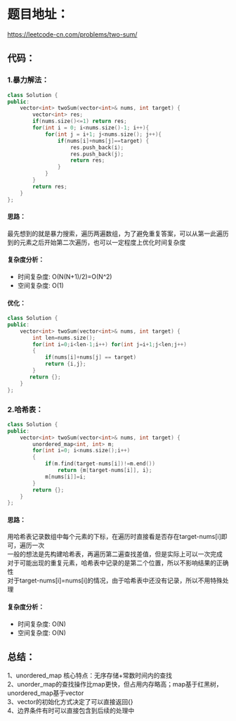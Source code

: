 # 题目地址：
https://leetcode-cn.com/problems/two-sum/
## 代码：
### 1.暴力解法：
```C++
class Solution {
public:
    vector<int> twoSum(vector<int>& nums, int target) {
        vector<int> res;
        if(nums.size()<=1) return res;
        for(int i = 0; i<nums.size()-1; i++){
            for(int j = i+1; j<nums.size(); j++){
                if(nums[i]+nums[j]==target) {
                    res.push_back(i);
                    res.push_back(j);
                    return res;
                }
            }
        }
        return res;
    }
};
```
#### 思路：
最先想到的就是暴力搜索，遍历两遍数组，为了避免重复答案，可以从第一此遍历到的元素之后开始第二次遍历，也可以一定程度上优化时间复杂度
#### 复杂度分析：
- 时间复杂度: O(N(N+1)/2)=O(N^2)
- 空间复杂度: O(1)
#### 优化：
```C++
class Solution {
public:
    vector<int> twoSum(vector<int>& nums, int target) {
        int len=nums.size();
        for(int i=0;i<len-1;i++) for(int j=i+1;j<len;j++)
        {
            if(nums[i]+nums[j] == target)
            return {i,j};
        }
       return {};
    }
};
```
### 2.哈希表：
```C++
class Solution {
public:
    vector<int> twoSum(vector<int>& nums, int target) {
        unordered_map<int, int> m;
        for(int i=0; i<nums.size();i++)
        {
            if(m.find(target-nums[i])!=m.end()) 
                return {m[target-nums[i]], i};
            m[nums[i]]=i;
        }
        return {};
    }
};
```
#### 思路：
用哈希表记录数组中每个元素的下标，在遍历时直接看是否存在target-nums[i]即可，遍历一次  
一般的想法是先构建哈希表，再遍历第二遍查找差值，但是实际上可以一次完成  
对于可能出现的重复元素，哈希表中记录的是第二个位置，所以不影响结果的正确性  
对于target-nums[i]=nums[i]的情况，由于哈希表中还没有记录，所以不用特殊处理  
#### 复杂度分析：
- 时间复杂度: O(N)
- 空间复杂度: O(N)


## 总结：
1、unordered_map 核心特点：无序存储+常数时间内的查找  
2、unorder_map的查找操作比map更快，但占用内存略高；map基于红黑树，unordered_map基于vector  
3、vector的初始化方式决定了可以直接返回{}  
4、边界条件有时可以直接包含到后续的处理中

